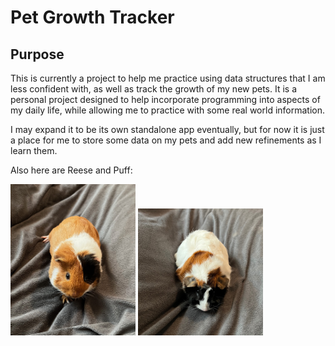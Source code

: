 # Pet Growth Tracker

## Purpose
This is currently a project to help me practice using data structures that I am less confident with, as well as track the growth of my new pets. It is a personal project designed to help incorporate programming into aspects of my daily life, while allowing me to practice with some real world information. 

I may expand it to be its own standalone app eventually, but for now it is just a place for me to store some data on my pets and add new refinements as I learn them. 

Also here are Reese and Puff:

<img src="images/IMG_5031.jpeg" width="200px" alt="A brown, white, and black American guinea pig">
<img src="images/IMG_5032.jpeg" width="200px" alt="A white, brown, and black Abyssinian guinea pig">